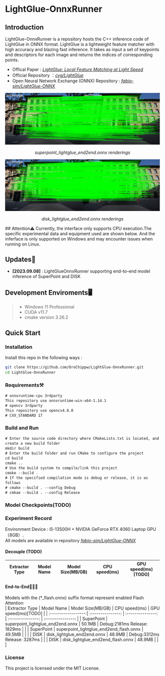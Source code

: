 # LightGlue-OnnxRunner
## Introduction
LightGlue-OnnxRunner is a repository hosts the C++ inference code of LightGlue in ONNX format. LightGlue is a lightweight feature matcher with high accuracy and blazing fast inference. It takes as input a set of keypoints and descriptors for each image and returns the indices of corresponding points.  
* Offical Paper : *[LightGlue: Local Feature Matching at Light Speed](https://arxiv.org/pdf/2306.13643.pdf)*  
* Official Repository ：*[cvg/LightGlue](https://github.com/cvg/LightGlue)*  
* Open Neural Network Exchange (ONNX) Repository : *[fabio-sim/LightGlue-ONNX](https://github.com/fabio-sim/LightGlue-ONNX)*  

![superpoint_lightglue_end2end效果图](assets/superpoint_lightglue_end2end.png)  
<p align="center">
<em>superpoint_lightglue_end2end.onnx renderings</em>
</p>  

![disk_lightglue_end2end效果图](assets/disk_lightglue_end2end.png)
<p align="center">
<em>disk_lightglue_end2end.onnx renderings</em>
</p>
## Attention⚠️  
Currently, the interface only supports CPU execution.The specific experimental data and equipment used are shown below. And the inferface is only supported on Windows and may encounter issues when running on Linux.

## Updates📰
- **[2023.09.08]** : LightGlueOnnxRunner supporting end-to-end model inference of SuperPoint and DISK  

## Development Enviroments🖥️
>  - Windows 11 Professional 
>  - CUDA v11.7
>  - cmake version 3.26.2

## Quick Start
### Installation
Install this repo in the following ways :  
```bash
git clone https://github.com/OroChippw/LightGlue-OnnxRunner.git
cd LightGlue-OnnxRunner
```
### Requirements⚒️
``` 
# onnxruntime-cpu 3rdparty
This repository use onnxruntime-win-x64-1.14.1
# opencv 3rdparty
This repository use opencv4.8.0
# CXX_STANDARD 17
```
### Build and Run
```
# Enter the source code directory where CMakeLists.txt is located, and create a new build folder
mkdir build
# Enter the build folder and run CMake to configure the project
cd build
cmake ..
# Use the build system to compile/link this project
cmake --build .
# If the specified compilation mode is debug or release, it is as follows
# cmake --build . --config Debug
# cmkae --build . --config Release
```
### Model Checkpoints(TODO)
### Experiment Record
Environment Device : i5-13500H + NVIDIA GeForce RTX 4060 Laptop GPU（8GB）.  
All models are available in repository *[fabio-sim/LightGlue-ONNX](https://github.com/fabio-sim/LightGlue-ONNX)*  
#### Decouple (TODO)
| Extractor Type | Model Name | Model Size(MB/GB) | CPU speed(ms) | GPU speed(ms)[TODO] | 
| :------------------:| :---------------: | :---------------: | :---------------: | :---------------: | 

#### End-to-End🌟🌟🌟
Models with the (*_flash.onnx) suffix format represent enabled Flash Attention  
| Extractor Type | Model Name | Model Size(MB/GB) | CPU speed(ms) | GPU speed(ms)[TODO] | 
| :------------------:| :---------------: | :---------------: | :---------------: | :---------------: | 
| SuperPoint | superpoint_lightglue_end2end.onnx | 50.1MB | Debug:2181ms Release: 1829ms |    | 
| SuperPoint | superpoint_lightglue_end2end_flash.onnx | 49.5MB |  |    | 
| DISK | disk_lightglue_end2end.onnx | 48.9MB | Debug:3312ms Release: 3287ms |  | 
| DISK | disk_lightglue_end2end_flash.onnx | 48.9MB |  |     | 

### License
This project is licensed under the MIT License.
